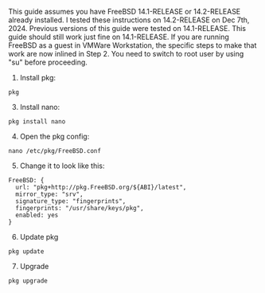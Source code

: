 This guide assumes you have FreeBSD 14.1-RELEASE or 14.2-RELEASE already installed.
I tested these instructions on 14.2-RELEASE on Dec 7th, 2024. Previous versions of this guide were tested on 14.1-RELEASE.
This guide should still work just fine on 14.1-RELEASE.
If you are running FreeBSD as a guest in VMWare Workstation, the specific steps to make that work are now inlined in Step 2.
You need to switch to root user by using "su" before proceeding.

1. Install pkg:  
```
pkg
```
3. Install nano:  
```
pkg install nano  
```
4. Open the pkg config:  
```
nano /etc/pkg/FreeBSD.conf
```
5. Change it to look like this:  
```
FreeBSD: {  
  url: "pkg+http://pkg.FreeBSD.org/${ABI}/latest",  
  mirror_type: "srv",  
  signature_type: "fingerprints",  
  fingerprints: "/usr/share/keys/pkg",  
  enabled: yes  
}
```
6. Update pkg
```
pkg update
```
7. Upgrade
```
pkg upgrade
```

